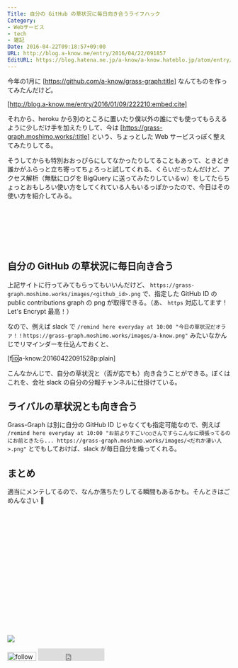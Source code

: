 ```yaml
---
Title: 自分の GitHub の草状況に毎日向き合うライフハック
Category:
- Webサービス
- tech
- 雑記
Date: 2016-04-22T09:18:57+09:00
URL: http://blog.a-know.me/entry/2016/04/22/091857
EditURL: https://blog.hatena.ne.jp/a-know/a-know.hateblo.jp/atom/entry/6653812171392431064
---
```


今年の1月に [https://github.com/a-know/grass-graph:title] なんてものを作ってみたんだけど。




[http://blog.a-know.me/entry/2016/01/09/222210:embed:cite]




それから、heroku から別のところに置いたり僕以外の誰にでも使ってもらえるように少しだけ手を加えたりして、今は [https://grass-graph.moshimo.works/:title] という、ちょっとした Web サービスっぽく整えてみたりしてる。



そうしてからも特別おおっぴらにしてなかったりしてることもあって、ときどき誰かがふらっと立ち寄ってちょろっと試してくれる、くらいだったんだけど、アクセス解析（無駄にログを BigQuery に送ってみたりしているｗ）をしてたらちょっとおもしろい使い方をしてくれている人もいるっぽかったので、今日はその使い方を紹介してみる。


<!-- more -->


<script async src="//pagead2.googlesyndication.com/pagead/js/adsbygoogle.js"></script>
<!-- article-top -->
<ins class="adsbygoogle"
     style="display:inline-block;width:728px;height:90px"
     data-ad-client="ca-pub-3463034538369189"
     data-ad-slot="8367620130"></ins>
<script>
(adsbygoogle = window.adsbygoogle || []).push({});
</script>


## 自分の GitHub の草状況に毎日向き合う

上記サイトに行ってみてもらってもいいんだけど、 `https://grass-graph.moshimo.works/images/<github_id>.png` で、指定した GitHub ID の public contributions graph の png が取得できる。（あ、 `https` 対応してます！ Let's Encrypt 最高！）


なので、例えば slack で `/remind here everyday at 10:00 "今日の草状況だオラァ！！https://grass-graph.moshimo.works/images/a-know.png"` みたいなかんじでリマインダーを仕込んでおくと、


[f:id:a-know:20160422091528p:plain]


こんなかんじで、自分の草状況と（否が応でも）向き合うことができる。ぼくはこれを、会社 slack の自分の分報チャンネルに仕掛けている。


## ライバルの草状況とも向き合う

Grass-Graph は別に自分の GitHub ID じゃなくても指定可能なので、例えば `/remind here everyday at 10:00 "お前よりすごい○○さんですらこんなに頑張ってるのにお前ときたら... https://grass-graph.moshimo.works/images/<だれか凄い人>.png"` とでもしておけば、slack が毎日自分を煽ってくれる。


## まとめ

適当にメンテしてるので、なんか落ちたりしてる瞬間もあるかも。そんときはごめんなさい :bow:


<div>
<br>
<script async src="//pagead2.googlesyndication.com/pagead/js/adsbygoogle.js"></script>
<!-- article-bottom2 -->
<ins class="adsbygoogle"
     style="display:inline-block;width:300px;height:250px"
     data-ad-client="ca-pub-3463034538369189"
     data-ad-slot="5274552934"></ins>
<script>
(adsbygoogle = window.adsbygoogle || []).push({});
</script>

<a href="http://bit.ly/grassgraph" target='blank' rel="nofollow"><img src="https://cdn-ak.f.st-hatena.com/images/fotolife/a/a-know/20170405/20170405220342.png"></a>
<br>
</div>

<div>
<a href='http://cloud.feedly.com/#subscription%2Ffeed%2Fhttp%3A%2F%2Fblog.a-know.me%2Ffeed'  target='blank'><img id='feedlyFollow' src='http://s3.feedly.com/img/follows/feedly-follow-rectangle-volume-small_2x.png' alt='follow us in feedly' width='65' height='20'></a>



<iframe src="http://blog.hatena.ne.jp/a-know/a-know.hateblo.jp/subscribe/iframe" allowtransparency="true" frameborder="0" scrolling="no" width="150" height="28"></iframe>
</div>
